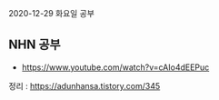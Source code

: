 2020-12-29 화요일 공부

## NHN 공부 
- https://www.youtube.com/watch?v=cAIo4dEEPuc

정리 : https://adunhansa.tistory.com/345
